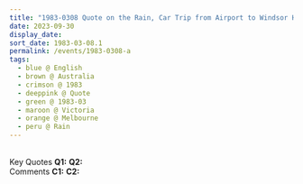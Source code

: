 ```yaml
---
title: "1983-0308 Quote on the Rain, Car Trip from Airport to Windsor Hotel, Melbourne, Victoria, Australia"
date: 2023-09-30
display_date: 
sort_date: 1983-03-08.1
permalink: /events/1983-0308-a
tags:
  - blue @ English
  - brown @ Australia
  - crimson @ 1983
  - deeppink @ Quote
  - green @ 1983-03
  - maroon @ Victoria
  - orange @ Melbourne
  - peru @ Rain
---
```


<br>

<wave-list>
  <list-title color="DarkSeaGreen" width="55">Key Quotes</list-title>
  <list-item color="BlanchedAlmond" width="280"><b>Q1:</b> <i></i></list-item>
  <list-item color="Lavender" width="280"><b>Q2:</b> <i></i></list-item>
</wave-list>

<br>

<wave-list>
  <list-title color="DarkSeaGreen" width="55">Comments</list-title>
  <list-item color="BlanchedAlmond" width="280"><b>C1:</b> <i></i></list-item>
  <list-item color="Lavender" width="280"><b>C2:</b> <i></i></list-item>
</wave-list>